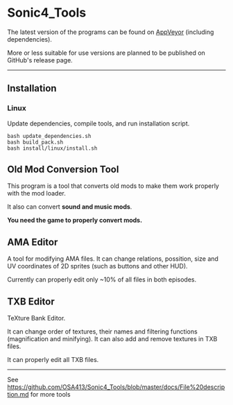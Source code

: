 # Sonic4_Tools

The latest version of the programs can be found on [AppVeyor][appveyor_artifacts] (including dependencies).

More or less suitable for use versions are planned to be published on GitHub's release page.

------------

## Installation

### Linux

Update dependencies, compile tools, and run installation script.

```
bash update_dependencies.sh
bash build_pack.sh
bash install/linux/install.sh
```

## Old Mod Conversion Tool

This program is a tool that converts old mods to make them work properly with the mod loader.

It also can convert **sound and music mods**.

**You need the game to properly convert mods.**

## AMA Editor

A tool for modifying AMA files. It can change relations, possition, size and UV coordinates of 2D sprites (such as buttons and other HUD).

Currently can properly edit only ~10% of all files in both episodes.

## TXB Editor

TeXture Bank Editor.

It can change order of textures, their names and filtering functions (magnification and minifying). It can also add and remove textures in TXB files.

It can properly edit all TXB files.

------------

See https://github.com/OSA413/Sonic4_Tools/blob/master/docs/File%20description.md for more tools

[appveyor_artifacts]: https://ci.appveyor.com/project/OSA413/sonic4-tools/branch/master/artifacts
